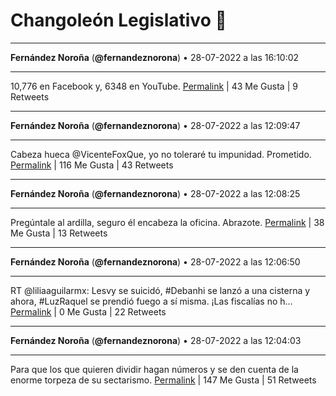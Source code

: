 # Changoleón Legislativo 🙈
*****
**Fernández Noroña** (**@fernandeznorona**) • 28-07-2022 a las 16:10:02
*****
10,776 en Facebook y, 6348 en YouTube.
[Permalink](https://twitter.com/fernandeznorona/status/1552808634169565184) | 43 Me Gusta | 9 Retweets
*****
**Fernández Noroña** (**@fernandeznorona**) • 28-07-2022 a las 12:09:47
*****
Cabeza hueca @VicenteFoxQue, yo no toleraré tu impunidad. Prometido.
[Permalink](https://twitter.com/fernandeznorona/status/1552748170425270275) | 116 Me Gusta | 43 Retweets
*****
**Fernández Noroña** (**@fernandeznorona**) • 28-07-2022 a las 12:08:25
*****
Pregúntale al ardilla, seguro él encabeza la oficina. Abrazote.
[Permalink](https://twitter.com/fernandeznorona/status/1552747826580422661) | 38 Me Gusta | 13 Retweets
*****
**Fernández Noroña** (**@fernandeznorona**) • 28-07-2022 a las 12:06:50
*****
RT @liliaaguilarmx: Lesvy se suicidó, #Debanhi se lanzó a una cisterna y ahora, #LuzRaquel se prendió fuego a sí misma. ¡Las fiscalías no h…
[Permalink](https://twitter.com/fernandeznorona/status/1552747431145750528) | 0 Me Gusta | 22 Retweets
*****
**Fernández Noroña** (**@fernandeznorona**) • 28-07-2022 a las 12:04:03
*****
Para que los que quieren dividir hagan números y se den cuenta de la enorme torpeza de su sectarismo.
[Permalink](https://twitter.com/fernandeznorona/status/1552746728843010049) | 147 Me Gusta | 51 Retweets